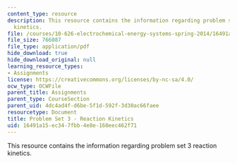 ```yaml
---
content_type: resource
description: This resource contains the information regarding problem set 3 reaction
  kinetics.
file: /courses/10-626-electrochemical-energy-systems-spring-2014/16491a15ec347fbb4e8e160eec462f71_MIT10_626S14_PSet_3_2014.pdf
file_size: 766087
file_type: application/pdf
hide_download: true
hide_download_original: null
learning_resource_types:
- Assignments
license: https://creativecommons.org/licenses/by-nc-sa/4.0/
ocw_type: OCWFile
parent_title: Assignments
parent_type: CourseSection
parent_uid: 4dc4ad4f-d6be-5f1d-592f-3d30ac66faee
resourcetype: Document
title: Problem Set 3 - Reaction Kinetics
uid: 16491a15-ec34-7fbb-4e8e-160eec462f71
---
```

This resource contains the information regarding problem set 3 reaction kinetics.